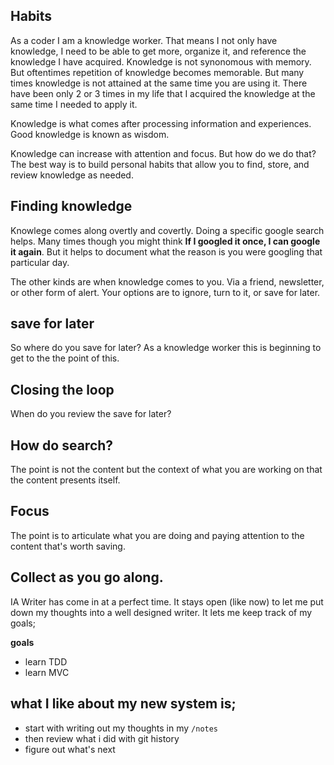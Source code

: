 ## Habits
As a coder I am a knowledge worker. That means I not only have knowledge, I need to be able to get more, organize it, and reference the knowledge I have acquired. Knowledge is not synonomous with memory. But oftentimes repetition of knowledge becomes memorable. But many times knowledge is not attained at the same time you are using it. There have been only 2 or 3 times in my life that I acquired the knowledge at the same time I needed to apply it. 

Knowledge is what comes after processing information and experiences. Good knowledge is known as wisdom. 

Knowledge can increase with attention and focus. But how do we do that? The best way is to build personal habits that allow you to find, store, and review knowledge as needed. 

## Finding knowledge

Knowlege comes along overtly and covertly. Doing a specific google search helps. Many times though you might think **If I googled it once, I can google it again**. But it helps to document what the reason is you were googling that particular day. 

The other kinds are when knowledge comes to you. Via a friend, newsletter, or other form of alert. Your options are to ignore, turn to it, or save for later.

## save for later
So where do you save for later? As a knowledge worker this is beginning to get to the the point of this. 

## Closing the loop
When do you review the save for later?

## How do search?

The point is not the content but the context of what you are working on that the content presents itself. 

## Focus

The point is to articulate what you are doing and paying attention to the content that's worth saving. 

## Collect as you go along.
IA Writer has come in at a perfect time. It stays open (like now) to let me put down my thoughts into a well designed writer.  It lets me keep track of my goals;

**goals**
- learn TDD
- learn MVC

## what I like about my new system is;
- start with writing out my thoughts in my `/notes`
- then review what i did with git history
- figure out what's next



